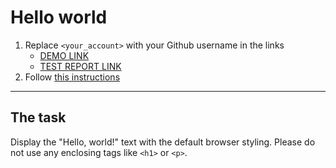 # Hello world
1. Replace `<your_account>` with your Github username in the links
    - [DEMO LINK](https://goncharukop.github.io/layout_hello-world/) <br>
    - [TEST REPORT LINK](https://goncharukop.github.io/layout_hello-world/report/html_report/)
2. Follow [this instructions](https://mate-academy.github.io/layout_task-guideline/)
___

## The task 
Display the "Hello, world!" text with the default browser styling. Please do not 
use any enclosing tags like `<h1>` or `<p>`.

